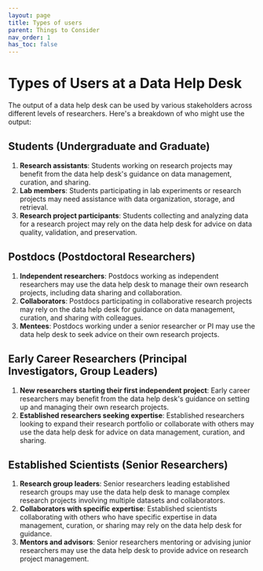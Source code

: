 ```yaml
---
layout: page
title: Types of users
parent: Things to Consider
nav_order: 1
has_toc: false
---
```


# Types of Users at a Data Help Desk

The output of a data help desk can be used by various stakeholders across
different levels of researchers. Here's a breakdown of who might use the output:

## Students (Undergraduate and Graduate)

1. **Research assistants**: Students working on research projects may benefit
   from the data help desk's guidance on data management, curation, and sharing.
2. **Lab members**: Students participating in lab experiments or research
   projects may need assistance with data organization, storage, and retrieval.
3. **Research project participants**: Students collecting and analyzing data for
   a research project may rely on the data help desk for advice on data quality,
   validation, and preservation.

## Postdocs (Postdoctoral Researchers)

1. **Independent researchers**: Postdocs working as independent researchers may
   use the data help desk to manage their own research projects, including data
   sharing and collaboration.
2. **Collaborators**: Postdocs participating in collaborative research projects
   may rely on the data help desk for guidance on data management, curation, and
   sharing with colleagues.
3. **Mentees**: Postdocs working under a senior researcher or PI may use the
   data help desk to seek advice on their own research projects.

## Early Career Researchers (Principal Investigators, Group Leaders)

1. **New researchers starting their first independent project**: Early career
   researchers may benefit from the data help desk's guidance on setting up and
   managing their own research projects.
2. **Established researchers seeking expertise**: Established researchers
   looking to expand their research portfolio or collaborate with others may use
   the data help desk for advice on data management, curation, and sharing.

## Established Scientists (Senior Researchers)

1. **Research group leaders**: Senior researchers leading established research
   groups may use the data help desk to manage complex research projects
   involving multiple datasets and collaborators.
2. **Collaborators with specific expertise**: Established scientists
   collaborating with others who have specific expertise in data management,
   curation, or sharing may rely on the data help desk for guidance.
3. **Mentors and advisors**: Senior researchers mentoring or advising junior
   researchers may use the data help desk to provide advice on research project
   management.
